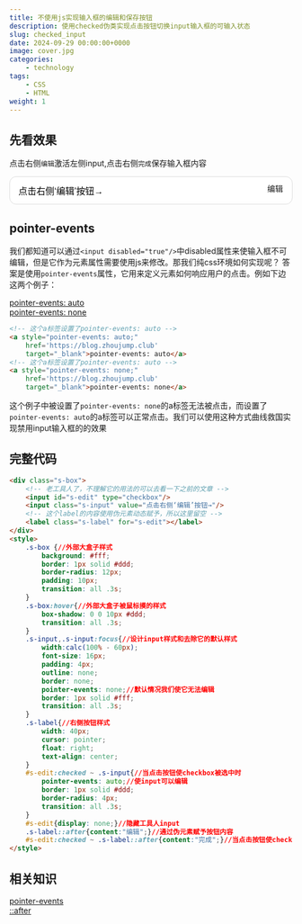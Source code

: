 ```yaml
---
title: 不使用js实现输入框的编辑和保存按钮
description: 使用checked伪类实现点击按钮切换input输入框的可输入状态
slug: checked_input
date: 2024-09-29 00:00:00+0000
image: cover.jpg
categories:
    - technology
tags:
    - CSS
    - HTML
weight: 1
---
```

## 先看效果
点击右侧`编辑`激活左侧input,点击右侧`完成`保存输入框内容
<div class="s-box">
    <input id="s-edit" type="checkbox"/>
    <input class="s-input" value="点击右侧‘编辑’按钮→"/>
    <label class="s-label" for="s-edit"></label>
</div>
<style>
    .s-box {
        background: #fff;
        border: 1px solid #ddd;
        border-radius: 12px;
        padding: 10px;
        transition: all .3s;
    }
    .s-box:hover{
        box-shadow: 0 0 10px #ddd;
        transition: all .3s;
    }
    .s-input,.s-input:focus{
        width:calc(100% - 60px);
        font-size: 16px;
        padding: 4px;
        outline: none;
        border: none;
        pointer-events: none;
        border: 1px solid #fff;
        transition: all .3s;
    }
    .s-label{
        width: 40px;
        cursor: pointer;
        float: right;
        text-align: center;
    }
    #s-edit:checked ~ .s-input{
        pointer-events: auto;
        border: 1px solid #ddd;
        border-radius: 4px;
        transition: all .3s;
    }
    #s-edit{display: none;}
    .s-label::after{content:"编辑";}
    #s-edit:checked ~ .s-label::after{content:"完成";}
</style>

## pointer-events
我们都知道可以通过`<input disabled="true"/>`中disabled属性来使输入框不可编辑，但是它作为元素属性需要使用js来修改。那我们纯css环境如何实现呢？
答案是使用`pointer-events`属性，它用来定义元素如何响应用户的点击。例如下边这两个例子：

<a style="pointer-events: auto;" href='https://blog.zhoujump.club' target="_blank">pointer-events: auto</a><br/>
<a style="pointer-events: none;"  href='https://blog.zhoujump.club' target="_blank">pointer-events: none</a>
```html
<!-- 这个a标签设置了pointer-events: auto -->
<a style="pointer-events: auto;"
    href='https://blog.zhoujump.club'
    target="_blank">pointer-events: auto</a>
<!-- 这个a标签设置了pointer-events: auto -->
<a style="pointer-events: none;" 
    href='https://blog.zhoujump.club'
    target="_blank">pointer-events: none</a>
```

这个例子中被设置了`pointer-events: none`的a标签无法被点击，而设置了`pointer-events: auto`的a标签可以正常点击。我们可以使用这种方式曲线救国实现禁用input输入框的的效果
## 完整代码
```html
<div class="s-box">
    <!-- 老工具人了，不理解它的用法的可以去看一下之前的文章 -->
    <input id="s-edit" type="checkbox"/>
    <input class="s-input" value="点击右侧‘编辑’按钮→"/>
    <!-- 这个label的内容使用伪元素动态赋予，所以这里留空 -->
    <label class="s-label" for="s-edit"></label>
</div>
<style>
    .s-box {//外部大盒子样式
        background: #fff;
        border: 1px solid #ddd;
        border-radius: 12px;
        padding: 10px;
        transition: all .3s;
    }
    .s-box:hover{//外部大盒子被鼠标摸的样式
        box-shadow: 0 0 10px #ddd;
        transition: all .3s;
    }
    .s-input,.s-input:focus{//设计input样式和去除它的默认样式
        width:calc(100% - 60px);
        font-size: 16px;
        padding: 4px;
        outline: none;
        border: none;
        pointer-events: none;//默认情况我们使它无法编辑
        border: 1px solid #fff;
        transition: all .3s;
    }
    .s-label{//右侧按钮样式
        width: 40px;
        cursor: pointer;
        float: right;
        text-align: center;
    }
    #s-edit:checked ~ .s-input{//当点击按钮使checkbox被选中时
        pointer-events: auto;//使input可以编辑
        border: 1px solid #ddd;
        border-radius: 4px;
        transition: all .3s;
    }
    #s-edit{display: none;}//隐藏工具人input
    .s-label::after{content:"编辑";}//通过伪元素赋予按钮内容
    #s-edit:checked ~ .s-label::after{content:"完成";}//当点击按钮使checkbox被选中时赋予按钮内容
</style>
```

## 相关知识
[pointer-events](https://developer.mozilla.org/zh-CN/docs/Web/CSS/pointer-events)<br/>
[::after](https://developer.mozilla.org/zh-CN/docs/Web/CSS/::after)